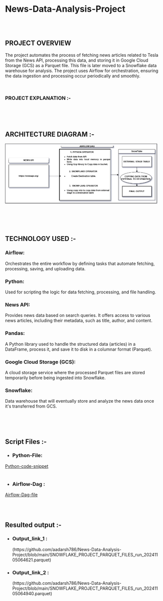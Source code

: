 # News-Data-Analysis-Project




  <br>
  <br>
   

## PROJECT OVERVIEW

The project automates the process of fetching news articles related to Tesla from the News API, processing this data, and storing it in Google Cloud Storage (GCS) as a Parquet file. This file is later moved to a Snowflake data warehouse for analysis. The project uses Airflow for orchestration, ensuring the data ingestion and processing occur periodically and smoothly.

 <br>




### PROJECT EXPLANATION :-  

  
  
  
   
   
      


     

  
























<br>
<br>
<br>

## ARCHITECTURE DIAGRAM :-

![Project Architecture](NEWS_DATA_ANALYSIS_ARCHITECTURE.png)  










<br>
<br>
<br>

## TECHNOLOGY USED :-

<h3>Airflow:</h3>

Orchestrates the entire workflow by defining tasks that automate fetching, processing, saving, and uploading data.

<h3>Python:</h3>

Used for scripting the logic for data fetching, processing, and file handling.

<h3>News API:</h3>

Provides news data based on search queries. It offers access to various news articles, including their metadata, such as title, author, and content.

<h3>Pandas:</h3>

A Python library used to handle the structured data (articles) in a DataFrame, process it, and save it to disk in a columnar format (Parquet).

<h3>Google Cloud Storage (GCS):</h3>

A cloud storage service where the processed Parquet files are stored temporarily before being ingested into Snowflake.

<h3>Snowflake:</h3>

Data warehouse that will eventually store and analyze the news data once it's transferred from GCS.











<br>
<br>
<br>



## Script Files  :-
* <h3>Python-File:</h3>
[Python-code-snippet](prac2.py)
 </br>
 </br>
 
 * <h3>Airflow-Dag : </h3>
  [Airflow-Dag-file](airflowjobprac.py)

  </br>
  </br>
  
## Resulted output :-  
 - <h3>Output_link_1 :</h3>  (https://github.com/aadarsh786/News-Data-Analysis-Project/blob/main/SNOWFLAKE_PROJECT_PARQUET_FILES_run_20241105064621.parquet)
 - <h3>Output_link_2 :</h3>  (https://github.com/aadarsh786/News-Data-Analysis-Project/blob/main/SNOWFLAKE_PROJECT_PARQUET_FILES_run_20241105064940.parquet)












